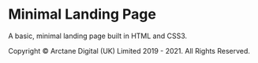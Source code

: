 # Minimal Landing Page
<p>A basic, minimal landing page built in HTML and CSS3.</p>
<p>Copyright © Arctane Digital (UK) Limited 2019 - 2021. All Rights Reserved.</p>
